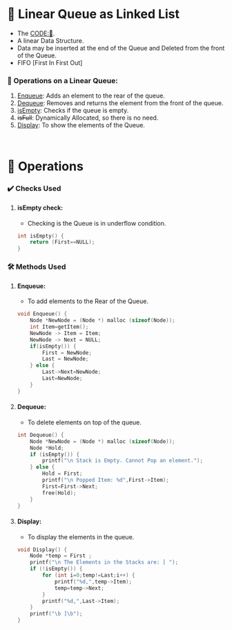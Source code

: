 # 🔁 Linear Queue as Linked List
- The [CODE:📑](../Miscellaneous/LinearQueue_LinkedList.c).
- A linear Data Structure.
- Data may be inserted at the end of the Queue and Deleted from the front of the Queue.
- FIFO [First In First Out]

### 🔧 Operations on a Linear Queue:
1. [Enqueue](#enqueue): Adds an element to the rear of the queue.
2. [Dequeue](#dequeue): Removes and returns the element from the front of the queue.
4. [isEmpty](#isempty-check): Checks if the queue is empty.
5. ~~isFull~~: Dynamically Allocated, so there is no need.
6. [Display](#display): To show the elements of the Queue.

&nbsp;
# 🧩 **Operations**
### ✔️ Checks Used
1. #### **isEmpty** check: 
    - Checking is the Queue is in underflow condition.
    ```c
    int isEmpty() {
        return (First==NULL);
    }
    ```

### 🛠️ Methods Used
1. #### **Enqueue**:
    - To add elements to the Rear of the Queue.
    ```c
    void Enqueue() {
        Node *NewNode = (Node *) malloc (sizeof(Node));
        int Item=getItem();
        NewNode -> Item = Item;
        NewNode -> Next = NULL;
        if(isEmpty()) {
            First = NewNode;
            Last = NewNode;
        } else {
            Last->Next=NewNode;
            Last=NewNode;
        }
    }
    ```

2. #### **Dequeue**:
    - To delete elements on top of the queue.
    ```c
    int Dequeue() {
        Node *NewNode = (Node *) malloc (sizeof(Node));
        Node *Hold;
        if (isEmpty()) {
            printf("\n Stack is Empty. Cannot Pop an element.");
        } else {
            Hold = First;
            printf("\n Popped Item: %d",First->Item);
            First=First->Next;
            free(Hold);
        }
    }
    ```

3. #### **Display**:
    - To display the elements in the queue.
    ```c
    void Display() {
        Node *temp = First ;
        printf("\n The Elements in the Stacks are: [ ");
        if (!isEmpty()) {
            for (int i=0;temp!=Last;i++) {
                printf("%d,",temp->Item);
                temp=temp->Next;
            }
            printf("%d,",Last->Item);
        }
        printf("\b ]\b");
    }
    ```
